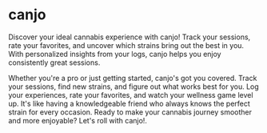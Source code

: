 # canjo

Discover your ideal cannabis experience with canjo! Track your sessions, rate your favorites, and uncover which strains bring out the best in you. With personalized insights from your logs, canjo helps you enjoy consistently great sessions.

Whether you're a pro or just getting started, canjo's got you covered. Track your sessions, find new strains, and figure out what works best for you. Log your experiences, rate your favorites, and watch your wellness game level up. It's like having a knowledgeable friend who always knows the perfect strain for every occasion. Ready to make your cannabis journey smoother and more enjoyable? Let's roll with canjo!.